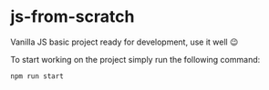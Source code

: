 # js-from-scratch
Vanilla JS basic project ready for development, use it well :wink:

To start working on the project simply run the following command:
```
npm run start
```